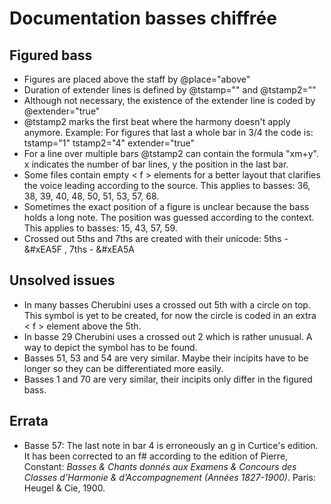 # Documentation basses chiffrée

## Figured bass

* Figures are placed above the staff by @place="above"
* Duration of extender lines is defined by @tstamp="" and @tstamp2=""
* Although not necessary, the existence of the extender line is coded by @extender="true"
* @tstamp2 marks the first beat where the harmony doesn't apply anymore. Example: For figures that last a whole bar in 3/4 the code is: tstamp="1" tstamp2="4" extender="true"
* For a line over multiple bars @tstamp2 can contain the formula "xm+y". x indicates the number of bar lines, y the position in the last bar.
* Some files contain empty < f > elements for a better layout that clarifies the voice leading according to the source. This applies to basses: 36, 38, 39, 40, 48, 50, 51, 53, 57, 68.
* Sometimes the exact position of a figure is unclear because the bass holds a long note. The position was guessed according to the context. This applies to basses: 15, 43, 57, 59.
* Crossed out 5ths and 7ths are created with their unicode: 5ths - &#xEA5F , 7ths -  &#xEA5A


## Unsolved issues

* In many basses Cherubini uses a crossed out 5th with a circle on top. This symbol is yet to be created, for now the circle is coded in an extra < f > element above the 5th.
* In basse 29 Cherubini uses a crossed out 2 which is rather unusual. A way to depict the symbol has to be found.
* Basses 51, 53 and 54 are very similar. Maybe their incipits have to be longer so they can be differentiated more easily.
* Basses 1 and 70 are very similar, their incipits only differ in the figured bass.


## Errata
* Basse 57: The last note in bar 4 is erroneously an g in Curtice's edition. It has been corrected to an f# according to the edition of Pierre, Constant: *Basses & Chants donnés aux Examens & Concours des Classes d’Harmonie & d’Accompagnement (Années 1827-1900)*. Paris: Heugel & Cie, 1900.